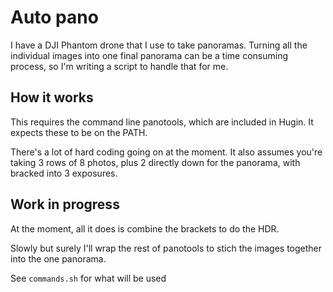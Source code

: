 # Auto pano 

I have a DJI Phantom drone that I use to take panoramas. Turning all the individual images into one final panorama can be a time consuming process, so I'm writing a script to handle that for me.

## How it works

This requires the command line panotools, which are included in Hugin. It expects these to be on the PATH.

There's a lot of hard coding going on at the moment. It also assumes you're taking 3 rows of 8 photos, plus 2 directly down for the panorama, with bracked into 3 exposures.

## Work in progress

At the moment, all it does is combine the brackets to do  the HDR.

Slowly but surely I'll wrap the rest of panotools to stich the images together into the one panorama.

See `commands.sh` for what will be used